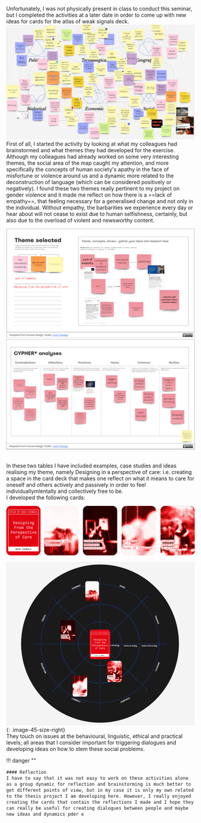 Unfortunately, I was not physically present in class to conduct this seminar, but I completed the activities at a later date in order to come up with new ideas for cards for the atlas of weak signals deck.
![alt text](../images/AOWS2/map.png)
<br>
First of all, I started the activity by looking at what my colleagues had brainstormed and what themes they had developed for the exercise. Although my colleagues had already worked on some very interesting themes, the social area of the map caught my attention, and more specifically the concepts of human society's apathy in the face of misfortune or violence around us and a dynamic more related to the deconstruction of language (which can be considered positively or negatively).
I found these two themes really pertinent to my project on gender violence and it made me reflect on how there is a ==lack of empathy==, that feeling necessary for a generalised change and not only in the individual.
Without empathy, the barbarities we experience every day or hear about will not cease to exist due to human selfishness, certainly, but also due to the overload of violent and newsworthy content.

![alt text](../images/AOWS2/map1.png)
![alt text](../images/AOWS2/map2.png)

<br>
In these two tables I have included examples, case studies and ideas realising my theme, namely Designing in a perspective of care: i.e. creating a space in the card deck that makes one reflect on what it means to care for oneself and others actively and passively in order to feel individuallymlentally and collectively free to be.
<br>
I developed the following cards:

![alt text](<../images/AOWS2/Risorsa 16AOWStutte.png>)

![alt text](../images/AOWS2/map3.png){: .image-45-size-right}
<br>
They touch on issues at the behavioural, linguistic, ethical and practical levels; all areas that I consider important for triggering dialogues and developing ideas on how to stem these social problems.

!!! danger ""

    #### Reflection
    I have to say that it was not easy to work on these activities alone as a group dynamic for reflection and brainstorming is much better to get different points of view, but in my case it is only my own related to the thesis project I am developing here. However, I really enjoyed creating the cards that contain the reflections I made and I hope they can really be useful for creating dialogues between people and maybe new ideas and dynamics pder e

